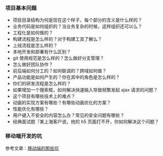 ### 项目基本问题
- 项目目录结构为何是现在这个样子，每个部分的含义是什么样的？
- 业务代码是如何组织的？当业务复杂的时候，这样组织还可以么？
- 工程化是如何做的？
- 构建流程是怎么样的？对于构建工具了解么？
- 上线流程是怎么样的？
- 本地开发和部署有什么区别？
- git 使用规范是怎么样的？怎么做好分支管理？
- 怎么做好团队协作？
- 前后端如何分工的？如何联调的？跨域如何做？
- 产品功能是如何产生的？你在其中的角色是怎么样的？
- 你们的研发流程是怎么样的？
- 如果增加一个搜索框，如何解决快速输入导致频繁发起 ajax 请求的问题？
- 这个项目有哪些技术上的难点？
- 动画的实现方案有哪些？有哪些动画优化的方案？
- 性能优化有哪些？
- 用户键入不安全的内容怎么办？常见的安全问题有哪些？
- 经典面试题『某上海客户说，他的 h5 页面打不开，你如何解决这个问题？


### 移动端开发的坑
参考文章：[移动端的那些坑](https://segmentfault.com/n/1330000011368344)
